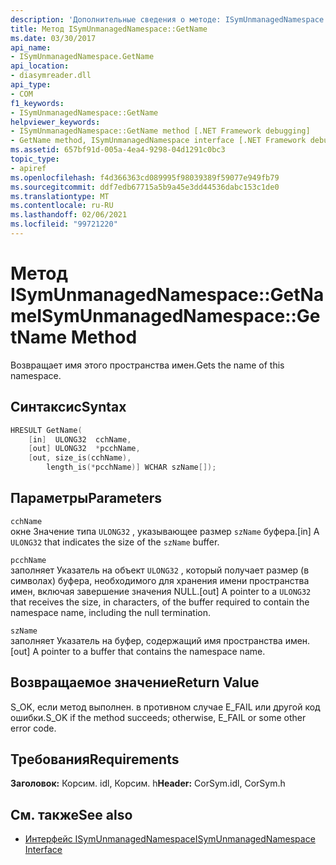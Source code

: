 ```yaml
---
description: 'Дополнительные сведения о методе: ISymUnmanagedNamespace:: Name'
title: Метод ISymUnmanagedNamespace::GetName
ms.date: 03/30/2017
api_name:
- ISymUnmanagedNamespace.GetName
api_location:
- diasymreader.dll
api_type:
- COM
f1_keywords:
- ISymUnmanagedNamespace::GetName
helpviewer_keywords:
- ISymUnmanagedNamespace::GetName method [.NET Framework debugging]
- GetName method, ISymUnmanagedNamespace interface [.NET Framework debugging]
ms.assetid: 657bf91d-005a-4ea4-9298-04d1291c0bc3
topic_type:
- apiref
ms.openlocfilehash: f4d366363cd089995f98039389f59077e949fb79
ms.sourcegitcommit: ddf7edb67715a5b9a45e3dd44536dabc153c1de0
ms.translationtype: MT
ms.contentlocale: ru-RU
ms.lasthandoff: 02/06/2021
ms.locfileid: "99721220"
---
```

# <a name="isymunmanagednamespacegetname-method"></a><span data-ttu-id="93ec0-103">Метод ISymUnmanagedNamespace::GetName</span><span class="sxs-lookup"><span data-stu-id="93ec0-103">ISymUnmanagedNamespace::GetName Method</span></span>

<span data-ttu-id="93ec0-104">Возвращает имя этого пространства имен.</span><span class="sxs-lookup"><span data-stu-id="93ec0-104">Gets the name of this namespace.</span></span>  
  
## <a name="syntax"></a><span data-ttu-id="93ec0-105">Синтаксис</span><span class="sxs-lookup"><span data-stu-id="93ec0-105">Syntax</span></span>  
  
```cpp  
HRESULT GetName(  
    [in]  ULONG32  cchName,  
    [out] ULONG32  *pcchName,  
    [out, size_is(cchName),  
        length_is(*pcchName)] WCHAR szName[]);  
```  
  
## <a name="parameters"></a><span data-ttu-id="93ec0-106">Параметры</span><span class="sxs-lookup"><span data-stu-id="93ec0-106">Parameters</span></span>  

 `cchName`  
 <span data-ttu-id="93ec0-107">окне Значение типа `ULONG32` , указывающее размер `szName` буфера.</span><span class="sxs-lookup"><span data-stu-id="93ec0-107">[in] A `ULONG32` that indicates the size of the `szName` buffer.</span></span>  
  
 `pcchName`  
 <span data-ttu-id="93ec0-108">заполняет Указатель на объект `ULONG32` , который получает размер (в символах) буфера, необходимого для хранения имени пространства имен, включая завершение значения NULL.</span><span class="sxs-lookup"><span data-stu-id="93ec0-108">[out] A pointer to a `ULONG32` that receives the size, in characters, of the buffer required to contain the namespace name, including the null termination.</span></span>  
  
 `szName`  
 <span data-ttu-id="93ec0-109">заполняет Указатель на буфер, содержащий имя пространства имен.</span><span class="sxs-lookup"><span data-stu-id="93ec0-109">[out] A pointer to a buffer that contains the namespace name.</span></span>  
  
## <a name="return-value"></a><span data-ttu-id="93ec0-110">Возвращаемое значение</span><span class="sxs-lookup"><span data-stu-id="93ec0-110">Return Value</span></span>  

 <span data-ttu-id="93ec0-111">S_OK, если метод выполнен. в противном случае E_FAIL или другой код ошибки.</span><span class="sxs-lookup"><span data-stu-id="93ec0-111">S_OK if the method succeeds; otherwise, E_FAIL or some other error code.</span></span>  
  
## <a name="requirements"></a><span data-ttu-id="93ec0-112">Требования</span><span class="sxs-lookup"><span data-stu-id="93ec0-112">Requirements</span></span>  

 <span data-ttu-id="93ec0-113">**Заголовок:** Корсим. idl, Корсим. h</span><span class="sxs-lookup"><span data-stu-id="93ec0-113">**Header:** CorSym.idl, CorSym.h</span></span>  
  
## <a name="see-also"></a><span data-ttu-id="93ec0-114">См. также</span><span class="sxs-lookup"><span data-stu-id="93ec0-114">See also</span></span>

- [<span data-ttu-id="93ec0-115">Интерфейс ISymUnmanagedNamespace</span><span class="sxs-lookup"><span data-stu-id="93ec0-115">ISymUnmanagedNamespace Interface</span></span>](isymunmanagednamespace-interface.md)
